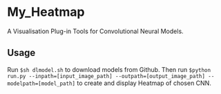# My_Heatmap
A Visualisation Plug-in Tools for Convolutional Neural Models. 
## Usage
Run `$sh dlmodel.sh` to download models from Github. Then run `$python run.py --inpath=[input_image_path] --outpath=[output_image_path] --modelpath=[model_path]` to create and display Heatmap of chosen CNN. 
